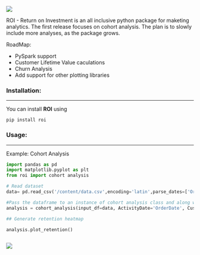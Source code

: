 ![](https://imgur.com/UTsF4ji.png)


ROI - Return on Investment is an all inclusive python package for maketing analytics. The first release focuses on cohort analysis.
The plan is to slowly include more analyses, as the package grows. 

RoadMap:
- PySpark support
- Customer Lifetime Value caculations 
- Churn Analysis 
- Add support for other plotting libraries

### Installation:
---
You can install **ROI** using 

```
pip install roi
```

### Usage:
---
Example: Cohort Analysis 
```python
import pandas as pd
import matplotlib.pyplot as plt
from roi import cohort analysis

# Read dataset 
data= pd.read_csv('/content/data.csv',encoding='latin',parse_dates=['OrderDate'])

#Pass the dataframe to an instance of cohort analysis class and along with column name of UserId and ActivityDate.
analysis = cohort_analysis(input_df=data, ActivityDate='OrderDate', CustomerID='UserId')

## Generate retention heatmap

analysis.plot_retention()



```


![](https://imgur.com/XVM3TkC.png)

